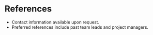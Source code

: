 # References

- Contact information available upon request.
- Preferred references include past team leads and project managers.
